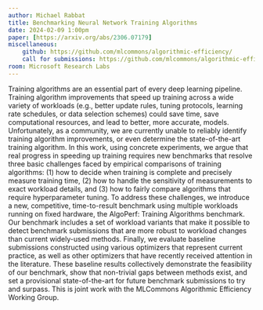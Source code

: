 ```yaml
---
author: Michael Rabbat
title: Benchmarking Neural Network Training Algorithms
date: 2024-02-09 1:00pm
paper: [https://arxiv.org/abs/2306.07179]
miscellaneous: 
    github: https://github.com/mlcommons/algorithmic-efficiency/
    call for submissions: https://github.com/mlcommons/algorithmic-efficiency/blob/main/CALL_FOR_SUBMISSIONS.md
room: Microsoft Research Labs
---
```


Training algorithms are an essential part of every deep learning pipeline. Training algorithm improvements that speed up training across a wide variety of workloads (e.g., better update rules, tuning protocols, learning rate schedules, or data selection schemes) could save time, save computational resources, and lead to better, more accurate, models. Unfortunately, as a community, we are currently unable to reliably identify training algorithm improvements, or even determine the state-of-the-art training algorithm. In this work, using concrete experiments, we argue that real progress in speeding up training requires new benchmarks that resolve three basic challenges faced by empirical comparisons of training algorithms: (1) how to decide when training is complete and precisely measure training time, (2) how to handle the sensitivity of measurements to exact workload details, and (3) how to fairly compare algorithms that require hyperparameter tuning. To address these challenges, we introduce a new, competitive, time-to-result benchmark using multiple workloads running on fixed hardware, the AlgoPerf: Training Algorithms benchmark. Our benchmark includes a set of workload variants that make it possible to detect benchmark submissions that are more robust to workload changes than current widely-used methods. Finally, we evaluate baseline submissions constructed using various optimizers that represent current practice, as well as other optimizers that have recently received attention in the literature. These baseline results collectively demonstrate the feasibility of our benchmark, show that non-trivial gaps between methods exist, and set a provisional state-of-the-art for future benchmark submissions to try and surpass. This is joint work with the MLCommons Algorithmic Efficiency Working Group.